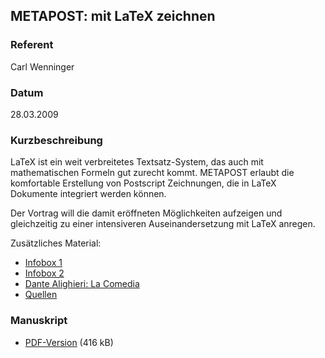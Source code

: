 ## METAPOST: mit LaTeX zeichnen


### Referent
Carl Wenninger

### Datum
28.03.2009

### Kurzbeschreibung
LaTeX ist ein weit verbreitetes Textsatz-System, das auch mit mathematischen
Formeln gut zurecht kommt. METAPOST erlaubt die komfortable Erstellung von
Postscript Zeichnungen, die in LaTeX Dokumente integriert werden können.

Der Vortrag will die damit eröffneten Möglichkeiten aufzeigen und gleichzeitig
zu einer intensiveren Auseinandersetzung mit LaTeX anregen. 

Zusätzliches Material:

* [Infobox 1](/download/Vortraege/infobox1.pdf)
* [Infobox 2](/download/Vortraege/infobox2.pdf)
* [Dante Alighieri: La Comedia](/download/Vortraege/commedia.pdf)
* [Quellen](http://www.carl-wenninger.de/vortrag/lit09/)

### Manuskript

* [PDF-Version](/download/Vortraege/METAPOST_LIT_2009.pdf) (416 kB)
